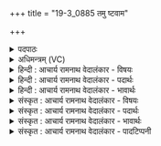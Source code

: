 +++
title = "19-3_0885 तमु ष्टवाम"

+++
<details><summary>पदपाठः</summary>

तम्। उ꣣। स्तवाम। य꣢म्। गि꣡रः꣢꣯। इ꣡न्द्र꣢꣯म्। उ꣣क्था꣡नि꣢। वा꣣वृधुः꣢। पु꣣रू꣡णि꣢। अ꣣स्य। पौ꣡ꣳस्या꣢꣯। सि꣡षा꣢꣯सन्तः। व꣣नामहे। ८८५।
</details>

<details><summary>अधिमन्त्रम् (VC)</summary>

- इन्द्रः
- तिरश्चीराङ्गिरसः
- अनुष्टुप्
- गान्धारः
</details>

<details><summary>हिन्दी : आचार्य रामनाथ वेदालंकार - विषयः</summary>

अगले मन्त्र में पुनः परमात्मा,आचार्य और राजा का विषय है।
</details>

<details><summary>हिन्दी : आचार्य रामनाथ वेदालंकार - पदार्थः</summary>

पदार्थान्वय -  (तम् उ) उसी (इन्द्रम्) परमात्मा,आचार्य वा राजा की,हम (स्तवाम) स्तुति करें,प्रशंसा करें, (यम्) जिसे (गिरः) वेदवाणियाँ और (उक्थ्यानि) स्तोत्र,स्वागत-वचन वा अभिनन्दन-वचन (वावृधुः) कीर्तिगान द्वारा बढ़ाते हैं। हम (अस्य) इस परमात्मा,आचार्य वा राजा के (पुरूणि) बहुत से (पौंस्या) बल,धन,विद्या,सद्गुण आदियों को (सिषासन्तः) अन्यों को देने की इच्छावाले होकर (वनामहे) माँगते हैं ॥३॥
</details>

<details><summary>हिन्दी : आचार्य रामनाथ वेदालंकार - भावार्थः</summary>

भावार्थ -  परमात्मा, आचार्य वा राजा से जो धन, बल, विद्या आदि प्राप्त होता है, उसे स्वयं अकेले ही उपभोग नहीं करना चाहिए, किन्तु अन्यों को भी देना चाहिए, क्योंकि किसी को केवल अपनी उन्नति से ही सन्तोष करना उचित नहीं है, प्रत्युत सबकी उन्नति में अपनी उन्नति समझनी चाहिए ॥३॥ इस खण्ड में अध्ययन, अध्यापन, ज्ञानरस, ब्रह्मानन्दरस, परमेश्वर, आचार्य, राजा आदि विषयों का वर्णन होने से इस खण्ड की पूर्व खण्ड के साथ सङ्गति है ॥ चतुर्थ अध्याय में षष्ठ खण्ड समाप्त ॥ चतुर्थ अध्याय समाप्त ॥ द्वितीय प्रपाठक में द्वितीय अर्ध समाप्त ॥
</details>

<details><summary>संस्कृत : आचार्य रामनाथ वेदालंकार - विषयः</summary>

अथ पुनरपि परमात्माचार्यनृपतिविषयमाह।
</details>

<details><summary>संस्कृत : आचार्य रामनाथ वेदालंकार - पदार्थः</summary>

पदार्थान्वय -  (तम् उ) तमेव (इन्द्रम्) परमात्मानमाचार्यं राजानं वा वयम् (स्तवाम) स्तुयाम,प्रशंसेम।[स्तवतेर्लेटि उत्तमबहुवचनम्।] (यम्) परमात्मानमाचार्यं राजानं वा (गिरः) वेदवाचः (उक्थ्यानि) उक्थानि स्तोत्राणि,स्वागतवचांसि,अभिनन्दनवचांसि वा।[वचेस्थकि उक्थम्,ततः स्वार्थे यत्।] (वावृधुः) कीर्तिगानेन वर्धयन्ति। वयम् (अस्य) परमात्मनः आचार्यस्य राज्ञो वा (पुरूणि) बहूनि (पौंस्या) पौंस्यानि बलधनविद्यासद्गुणादीनि।[पुंसि भवं पौंस्यम्।] (सिषासन्तः) अन्येभ्यः संभक्तुमिच्छन्तः।[षण सम्भक्तौ,सनि रूपम्।] (वनामहे) याचामहे।[वनु याचने तनादिः,विकरणव्यत्ययः]॥३॥
</details>

<details><summary>संस्कृत : आचार्य रामनाथ वेदालंकार - भावार्थः</summary>

भावार्थ -  परमात्मन आचार्यान्नृपतेर्वा यद् धनबलविद्यादिकं प्राप्यते तन्न स्वयमेवोपभोक्तव्यं किन्त्वन्येभ्योऽपि देयम्, यतो न केनापि केवलमात्मोन्नत्या सन्तोष्टव्यं, प्रत्युत सर्वेषामुन्नतौ स्वोन्नतिः संभावनीया ॥३॥ अस्मिन् खण्डेऽध्ययनाध्यापनज्ञानरसब्रह्मानन्दरस-परमेश्वराचार्यनृपत्यादीनां विषयाणां वर्णनादेतत्खण्डस्य पूर्वखण्डेन संगतिर्वेद्या ॥ इति बरेलीमण्डलान्तर्गतफरीदपुरवास्तव्यश्रीमद्गोपाल-रामभगवतीदेवीतनयेनहरिद्वारीयगुरुकुलकाङ्गड़ी-विश्वविद्यालयेऽधीतविद्येन विद्यामार्तण्डेन आचार्यरामनाथवेदालङ्कारेण महर्षिदयानन्द- सरस्वतीस्वामिकृतवेदभाष्यशैलीमनुसृत्य विरचिते संस्कृतार्यभाषाभ्यां समन्विते सुप्रमाणयुक्ते सामवेदभाष्ये उत्तरार्चिके द्वितीयः प्रपाठकः समाप्तिमगात् ॥
</details>

<details><summary>संस्कृत : आचार्य रामनाथ वेदालंकार - पादटिप्पनी</summary>

टिप्पनी -   १. ऋ० ८।९५।६।
</details>